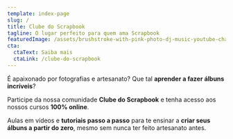 ```yaml
---
template: index-page
slug: /
title: Clube do Scrapbook
tagline: O lugar perfeito para quem ama Scrapbook
featuredImage: /assets/brushstroke-with-pink-photo-dj-music-youtube-channel-art.png
cta:
  ctaText: Saiba mais
  ctaLink: /clube-do-scrapbook
---
```

É apaixonado por fotografias e artesanato? Que tal **aprender a fazer álbuns incríveis**?

Participe da nossa comunidade **Clube do Scrapbook** e tenha acesso aos nossos cursos **100% online**.

Aulas em vídeos e **tutoriais passo a passo** para te ensinar a **criar seus álbuns a partir do zero**, mesmo sem nunca ter feito artesanato antes.